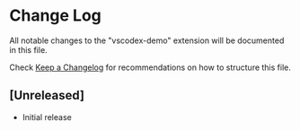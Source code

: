 # Change Log

All notable changes to the "vscodex-demo" extension will be documented in this file.

Check [Keep a Changelog](http://keepachangelog.com/) for recommendations on how to structure this file.

## [Unreleased]

- Initial release